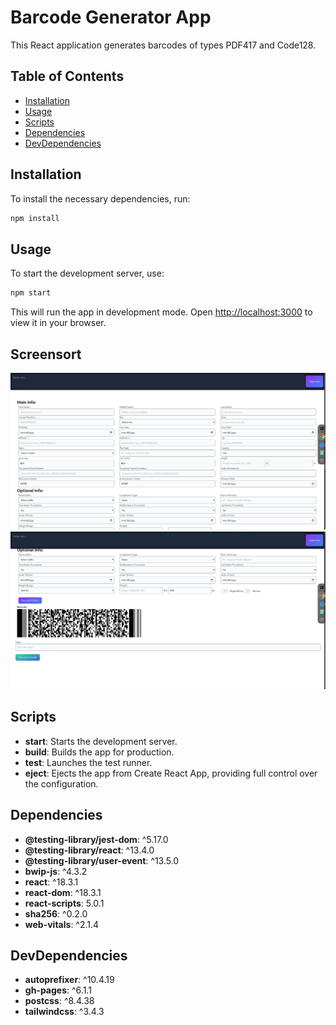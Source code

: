 # Barcode Generator App

This React application generates barcodes of types PDF417 and Code128.

## Table of Contents

- [Installation](#installation)
- [Usage](#usage)
- [Scripts](#scripts)
- [Dependencies](#dependencies)
- [DevDependencies](#devdependencies)

## Installation

To install the necessary dependencies, run:

```bash
npm install
```

## Usage

To start the development server, use:

```bash
npm start
```

This will run the app in development mode. Open [http://localhost:3000](http://localhost:3000) to view it in your browser.

## Screensort

![alt text](<Screenshot from 2024-08-15 19-15-14.png>)
![alt text](<Screenshot from 2024-08-15 19-15-33.png>)

## Scripts

- **start**: Starts the development server.
- **build**: Builds the app for production.
- **test**: Launches the test runner.
- **eject**: Ejects the app from Create React App, providing full control over the configuration.

## Dependencies

- **@testing-library/jest-dom**: ^5.17.0
- **@testing-library/react**: ^13.4.0
- **@testing-library/user-event**: ^13.5.0
- **bwip-js**: ^4.3.2
- **react**: ^18.3.1
- **react-dom**: ^18.3.1
- **react-scripts**: 5.0.1
- **sha256**: ^0.2.0
- **web-vitals**: ^2.1.4

## DevDependencies

- **autoprefixer**: ^10.4.19
- **gh-pages**: ^6.1.1
- **postcss**: ^8.4.38
- **tailwindcss**: ^3.4.3
